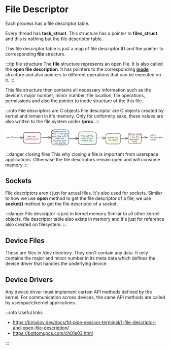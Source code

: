 # File Descriptor

Each process has a file descriptor table.

Every thread has **task_struct**.
This structure has a pointer to **files_struct** and
this is nothing but the file descriptor table.

This file descriptor table is just a map of file descriptor ID and
the pointer to corresponding **file** structure.

:::tip file structure
The **file** structure represents an open file. 
It is also called the **open file description**. 
It has pointers to the corresponding [**inode**](./inodes.md) structure and
also pointers to different operations that can be executed on it.
:::

This file structure then contains all necessary information such as the device's major number, minor number,
file location, file operations, permissions and also the pointer to inode structure of the this file.

:::info File descriptors are C objects
File descriptor are C objects created by kernel and remain in it's memory.
Only for uniformity sake, these values are also written to the file system under **/proc**.
:::

![steps to get a file](../../static/img/access-file-inode.excalidraw.png)

:::danger closing files
This why closing a file is important from userspace applications.
Otherwise the file descriptors remain open and will consume memory.
:::

## Sockets

File descriptors aren't just for actual files. It's also used for sockets.
Similar to how we use **open** method to get the file descriptor of a file,
we use **socket()** method to get the file descriptor of a socket.

:::danger File descriptor is just in kernel memory
Similar to all other kernel objects, file descriptor table also exists in memory and
it's just for reference also created on filesystem.
:::

## Device Files

These are files in /dev directory. They don't contain any data.
It only contains the major and minor number in its meta data which defines the device driver that handles the underlying device.

## Device Drivers

Any device driver must implement certain API methods defined by the kernel.
For communication across devices, the same API methods are called by userspace/kernel applications.



:::info Useful links

-   https://biriukov.dev/docs/fd-pipe-session-terminal/1-file-descriptor-and-open-file-description/
-   https://bottomupcs.com/ch01s03.html

:::
